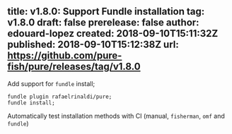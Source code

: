 title:	v1.8.0: Support Fundle installation
tag:	v1.8.0
draft:	false
prerelease:	false
author:	edouard-lopez
created:	2018-09-10T15:11:32Z
published:	2018-09-10T15:12:38Z
url:	https://github.com/pure-fish/pure/releases/tag/v1.8.0
--
Add support for `fundle` install;

```fish
fundle plugin rafaelrinaldi/pure;
fundle install;
```

Automatically test installation methods with CI (manual, `fisherman`, `omf` and `fundle`)
